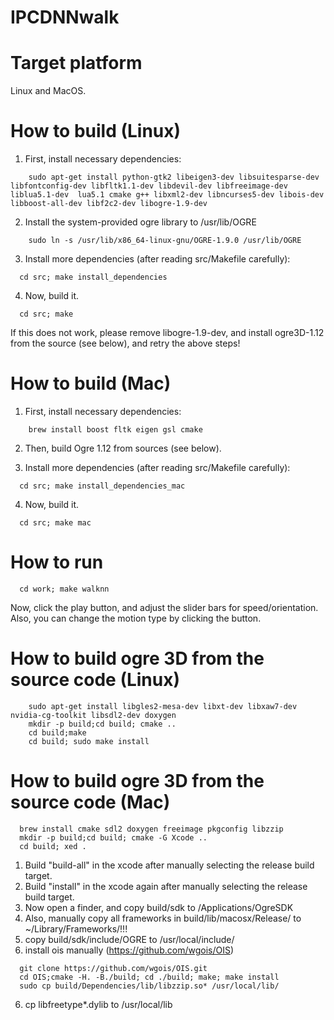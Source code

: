 # IPCDNNwalk


Target platform
=
Linux and MacOS.

How to build (Linux)
=

  1. First, install necessary dependencies:
```
	sudo apt-get install python-gtk2 libeigen3-dev libsuitesparse-dev libfontconfig-dev libfltk1.1-dev libdevil-dev libfreeimage-dev liblua5.1-dev  lua5.1 cmake g++ libxml2-dev libncurses5-dev libois-dev libboost-all-dev libf2c2-dev libogre-1.9-dev
```
  
  2. Install the system-provided ogre library to /usr/lib/OGRE
```
	sudo ln -s /usr/lib/x86_64-linux-gnu/OGRE-1.9.0 /usr/lib/OGRE 
```

  3. Install more dependencies (after reading src/Makefile carefully):
```
  cd src; make install_dependencies
```

  4. Now, build it.
```
  cd src; make
```

  If this does not work, please remove libogre-1.9-dev, and install ogre3D-1.12 from the source (see below), and retry the above steps!

How to build (Mac)
=
  1. First, install necessary dependencies:

```
	brew install boost fltk eigen gsl cmake
```

  2. Then, build Ogre 1.12 from sources (see below).

  3. Install more dependencies (after reading src/Makefile carefully):
```
  cd src; make install_dependencies_mac
```

  4. Now, build it.
```
  cd src; make mac
```


How to run
= 
```
  cd work; make walknn
```
   Now, click the play button, and adjust the slider bars for speed/orientation. Also, you can change the motion type by clicking the button.

How to build ogre 3D from the source code (Linux)
=
```
	sudo apt-get install libgles2-mesa-dev libxt-dev libxaw7-dev nvidia-cg-toolkit libsdl2-dev doxygen
	mkdir -p build;cd build; cmake ..
	cd build;make
	cd build; sudo make install
```

How to build ogre 3D from the source code (Mac)
=
```
  brew install cmake sdl2 doxygen freeimage pkgconfig libzzip
  mkdir -p build;cd build; cmake -G Xcode .. 
  cd build; xed .
```


 1. Build "build-all" in the xcode after manually selecting the release build target. 
 2. Build "install" in the xcode again after manually selecting the release build target. 
 3. Now open a finder, and copy build/sdk to /Applications/OgreSDK
 3. Also, manually copy all frameworks in build/lib/macosx/Release/ to ~/Library/Frameworks/!!!
 4. copy build/sdk/include/OGRE to /usr/local/include/
 5. install ois manually (https://github.com/wgois/OIS)

```
  git clone https://github.com/wgois/OIS.git
  cd OIS;cmake -H. -B./build; cd ./build; make; make install
  sudo cp build/Dependencies/lib/libzzip.so* /usr/local/lib/
```
 6. cp libfreetype*.dylib to /usr/local/lib

